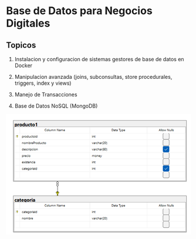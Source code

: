 
# Base de Datos para Negocios Digitales

## Topicos

1. Instalacion y configuracion de sistemas gestores de base de datos en Docker

2. Manipulacion avanzada (joins, subconsultas, store procedurales, triggers, index y views)

3. Manejo de Transacciones

4. Base de Datos NoSQL (MongoDB)

![Base de datos](./Unidad%201/img/Diagrama.png)